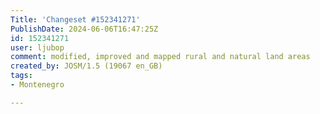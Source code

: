 ```yaml
---
Title: 'Changeset #152341271'
PublishDate: 2024-06-06T16:47:25Z
id: 152341271
user: ljubop
comment: modified, improved and mapped rural and natural land areas
created_by: JOSM/1.5 (19067 en_GB)
tags:
- Montenegro

---
```

